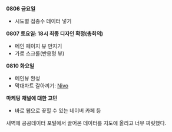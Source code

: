 **0806 금요일**      
- 시도별 접종수 데이터 넣기


**0807 토요일: 18시 최종 디자인 확정(총회의)**        
- 메인 페이지 뷰 만지기
- 가로 스크롤(반응형 뷰)

**0810 화요일**        
- 메인뷰 완성
- 막대차트 갈아끼기: [Nivo](https://nivo.rocks/)


**마케팅 채널에 대한 고민**     
- 바로 웹으로 꽂힐 수 있는 네이버 카페 등 

새벽에 공공데이터 포털에서 끌어온 데이터를 지도에 올리고 너무 짜릿했다.
